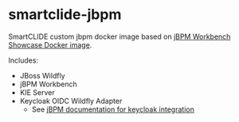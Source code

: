 # smartclide-jbpm

SmartCLIDE custom jbpm docker image based on
[jBPM Workbench Showcase Docker image](https://github.com/jboss-dockerfiles/business-central/tree/master/server).

Includes:

* JBoss Wildfly
* jBPM Workbench
* KIE Server
* Keycloak OIDC Wildfly Adapter
  * See [jBPM documentation for keycloak integration](https://docs.jbpm.org/latestFinal/jbpm-docs/html_single/#_kie.keycloakssointegration)
